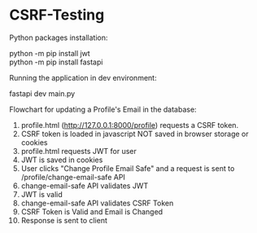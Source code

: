 # CSRF-Testing

Python packages installation: 

python -m pip install jwt   
python -m pip install fastapi

Running the application in dev environment:

fastapi dev main.py 

Flowchart for updating a Profile's Email in the database:
1. profile.html (http://127.0.0.1:8000/profile) requests a CSRF token.
2. CSRF token is loaded in javascript NOT saved in browser storage or cookies
3. profile.html requests JWT for user
4. JWT is saved in cookies
5. User clicks "Change Profile Email Safe" and a request is sent to /profile/change-email-safe API
6. change-email-safe API validates JWT
7. JWT is valid
8. change-email-safe API validates CSRF Token
9. CSRF Token is Valid and Email is Changed
10. Response is sent to client
